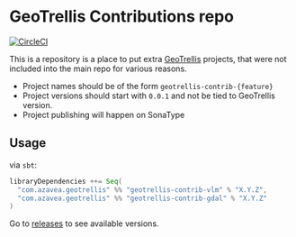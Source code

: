 # GeoTrellis Contributions repo

[![CircleCI](https://circleci.com/gh/geotrellis/geotrellis-contrib/tree/develop.svg?style=svg)](https://circleci.com/gh/geotrellis/geotrellis-contrib/tree/develop)

This is a repository is a place to put extra [GeoTrellis](https://github.com/locationtech/geotrellis) projects, that were not included into the main repo for various reasons.

- Project names should be of the form `geotrellis-contrib-{feature}`
- Project versions should start with `0.0.1` and not be tied to GeoTrellis version.
- Project publishing will happen on SonaType

## Usage

via `sbt`:

```scala
libraryDependencies ++= Seq(
  "com.azavea.geotrellis" %% "geotrellis-contrib-vlm" % "X.Y.Z",
  "com.azavea.geotrellis" %% "geotrellis-contrib-gdal" % "X.Y.Z"
)
```

Go to [releases](https://github.com/geotrellis/geotrellis-contrib/releases) to see available versions.
